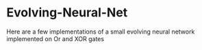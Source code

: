 # Evolving-Neural-Net
Here are a few implementations of a small evolving neural network implemented on Or and XOR gates
